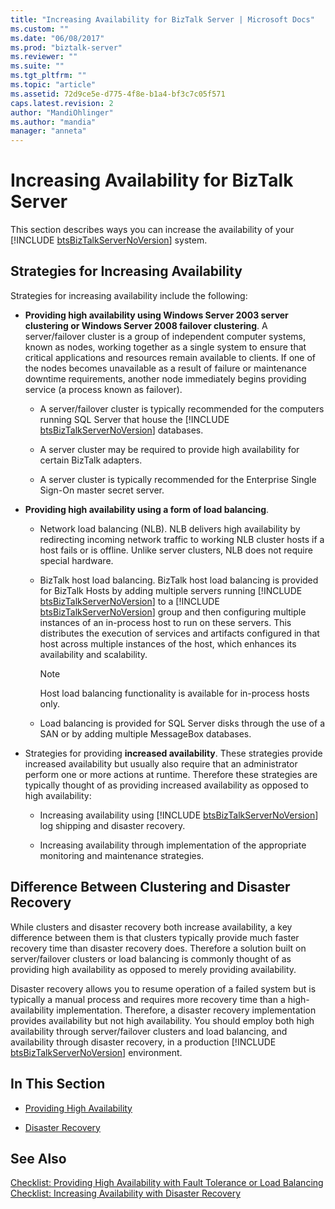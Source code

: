 ```yaml
---
title: "Increasing Availability for BizTalk Server | Microsoft Docs"
ms.custom: ""
ms.date: "06/08/2017"
ms.prod: "biztalk-server"
ms.reviewer: ""
ms.suite: ""
ms.tgt_pltfrm: ""
ms.topic: "article"
ms.assetid: 72d9ce5e-d775-4f8e-b1a4-bf3c7c05f571
caps.latest.revision: 2
author: "MandiOhlinger"
ms.author: "mandia"
manager: "anneta"
---
```

# Increasing Availability for BizTalk Server
This section describes ways you can increase the availability of your [!INCLUDE [btsBizTalkServerNoVersion](../includes/btsbiztalkservernoversion-md.md)] system.  
  
## Strategies for Increasing Availability  
 Strategies for increasing availability include the following:  
  
- **Providing high availability using Windows Server 2003 server clustering or Windows Server 2008 failover clustering**. A server/failover cluster is a group of independent computer systems, known as nodes, working together as a single system to ensure that critical applications and resources remain available to clients. If one of the nodes becomes unavailable as a result of failure or maintenance downtime requirements, another node immediately begins providing service (a process known as failover).  
  
  - A server/failover cluster is typically recommended for the computers running SQL Server that house the [!INCLUDE [btsBizTalkServerNoVersion](../includes/btsbiztalkservernoversion-md.md)] databases.  
  
  - A server cluster may be required to provide high availability for certain BizTalk adapters.  
  
  - A server cluster is typically recommended for the Enterprise Single Sign-On master secret server.  
  
- **Providing high availability using a form of load balancing**.  
  
  - Network load balancing (NLB). NLB delivers high availability by redirecting incoming network traffic to working NLB cluster hosts if a host fails or is offline. Unlike server clusters, NLB does not require special hardware.  
  
  - BizTalk host load balancing. BizTalk host load balancing is provided for BizTalk Hosts by adding multiple servers running [!INCLUDE [btsBizTalkServerNoVersion](../includes/btsbiztalkservernoversion-md.md)] to a [!INCLUDE [btsBizTalkServerNoVersion](../includes/btsbiztalkservernoversion-md.md)] group and then configuring multiple instances of an in-process host to run on these servers. This distributes the execution of services and artifacts configured in that host across multiple instances of the host, which enhances its availability and scalability.  
  
    > [!NOTE]  
    >  Host load balancing functionality is available for in-process hosts only.  
  
  - Load balancing is provided for SQL Server disks through the use of a SAN or by adding multiple MessageBox databases.  
  
- Strategies for providing **increased availability**. These strategies provide increased availability but usually also require that an administrator perform one or more actions at runtime. Therefore these strategies are typically thought of as providing increased availability as opposed to high availability:  
  
  - Increasing availability using [!INCLUDE [btsBizTalkServerNoVersion](../includes/btsbiztalkservernoversion-md.md)] log shipping and disaster recovery.  
  
  - Increasing availability through implementation of the appropriate monitoring and maintenance strategies.  
  
## Difference Between Clustering and Disaster Recovery  
 While clusters and disaster recovery both increase availability, a key difference between them is that clusters typically provide much faster recovery time than disaster recovery does. Therefore a solution built on server/failover clusters or load balancing is commonly thought of as providing high availability as opposed to merely providing availability.  
  
 Disaster recovery allows you to resume operation of a failed system but is typically a manual process and requires more recovery time than a high-availability implementation. Therefore, a disaster recovery implementation provides availability but not high availability. You should employ both high availability through server/failover clusters and load balancing, and availability through disaster recovery, in a production [!INCLUDE [btsBizTalkServerNoVersion](../includes/btsbiztalkservernoversion-md.md)] environment.  
  
## In This Section  
  
-   [Providing High Availability](../technical-guides/providing-high-availability.md)  
  
-   [Disaster Recovery](../technical-guides/disaster-recovery.md)  
  
## See Also  
 [Checklist: Providing High Availability with Fault Tolerance or Load Balancing](../technical-guides/checklist-providing-high-availability-with-fault-tolerance-or-load-balancing.md)   
 [Checklist: Increasing Availability with Disaster Recovery](../technical-guides/checklist-increasing-availability-with-disaster-recovery.md)